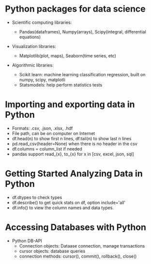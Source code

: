 # Python packages for data science

* Scientific computing libraries:
  * Pandas(dataframes), Numpy(arrays), Scipy(integral, differential equations)

* Visualization libraries:
  * Matplotlib(plot, maps), Seaborn(time series, etc)

* Algorithmic libraries:
  * Scikit learn: machine learning classification regression, 
      built on numpy, scipy, matplotli
  * Statsmodels: help perform statistics tests


# Importing and exporting data in Python
* Formats: .csv, .json, .xlsx, .hdf
* File path, can be on computer on Internet
* df.head(n) to show first n lines, df.tail(n) to show last n lines
* pd.read_csv(header=None) when there is no header in the csv
* df.columns = column_list if needed
* pandas support read_{x}, to_{x} for x in [csv, excel, json, sql]

# Getting Started Analyzing Data in Python
* df.dtypes to check types
* df.describe() to get quick stats on df, option include='all'
* df.info() to view the column names and data types.

# Accessing Databases with Python
* Python DB-API
  * Connection objects: Dataase connection, manage transactions
  * cursor objects: database queries
  * connection methods: cursor(), commit(), rollback(), close()
